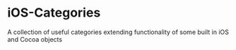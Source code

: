 iOS-Categories
==============

A collection of useful categories extending functionality of some built in iOS and Cocoa objects